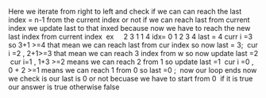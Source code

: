 Here we iterate from right to left and check if we can can reach the last index = n-1 from the current index or not if we can reach last from current index we update last to that inxed because now we have to reach the new last index from current index
​
ex     2 3 1 1 4
idx= 0 1 2 3 4
​
last = 4
curr i =3 so 3+1 >=4 that mean we can reach last from cur index so now last = 3;
​
cur i =2 , 2+1>=3 that mean we can reach 3 index from w so now update last =2
​
cur i=1 , 1+3 >=2 means we can reach 2 from 1 so update last =1
​
cur i =0 , 0 + 2 >=1 means we can reach 1 from 0 so last =0 ;
​
now our loop ends now we check is our last is 0 or not becuase we have to start from 0
​
if it is true our answer is true otherwise false
​
​
​
​
​
​
​
